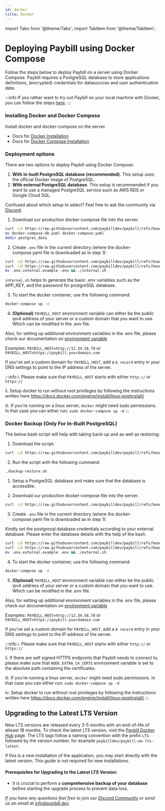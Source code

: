 ```yaml
---
id: docker
title: Docker
---
```


import Tabs from '@theme/Tabs';
import TabItem from '@theme/TabItem';

# Deploying Paybill using Docker Compose

Follow the steps below to deploy Paybill on a server using Docker Compose. Paybill requires a PostgreSQL database to store applications definitions, (encrypted) credentials for datasources and user authentication data.

:::info
If you rather want to try out Paybill on your local machine with Docker, you can follow the steps [here](/docs/setup/try-paybill/).
:::

### Installing Docker and Docker Compose

Install docker and docker-compose on the server.

- Docs for [Docker Installation](https://docs.docker.com/engine/install/)
- Docs for [Docker Compose Installation](https://docs.docker.com/compose/install/)

### Deployment options

There are two options to deploy Paybill using Docker Compose:

1. **With in-built PostgreSQL database (recommended)**. This setup uses the official Docker image of PostgreSQL.
2. **With external PostgreSQL database**. This setup is recommended if you want to use a managed PostgreSQL service such as AWS RDS or Google Cloud SQL.

Confused about which setup to select? Feel free to ask the community via [Discord](https://discord.gg/v9rYchap).

<Tabs>
  <TabItem value="with-in-built-postgres" label="With in-built PostgreSQL" default>

1. Download our production docker-compose file into the server.

```bash
curl -LO https://raw.githubusercontent.com/paybilldev/paybill/refs/heads/master/deploy/docker/docker-compose-db.yaml
mv docker-compose-db.yaml docker-compose.yaml
mkdir postgres_data
```

2. Create `.env` file in the current directory (where the docker-compose.yaml file is downloaded as in step 1):

```bash
curl -LO https://raw.githubusercontent.com/paybilldev/paybill/refs/heads/master/deploy/docker/.env.internal.example
curl -LO https://raw.githubusercontent.com/paybilldev/paybill/refs/heads/master/deploy/docker/internal.sh && chmod +x internal.sh
mv .env.internal.example .env && ./internal.sh
```

`internal.sh` helps to generate the basic .env variables such as the APP_KEY, and the password for postgreSQL database.

3. To start the docker container, use the following command:

```bash
docker-compose up -d
```

4. **(Optional)** `PAYBILL_HOST` environment variable can either be the public ipv4 address of your server or a custom domain that you want to use. Which can be modified in the .env file.

Also, for setting up additional environment variables in the .env file, please check our documentation on [environment variable](/docs/setup/env-vars)

Examples:
`PAYBILL_HOST=http://12.34.56.78` or
`PAYBILL_HOST=https://paybill.yourdomain.com`

If you've set a custom domain for `PAYBILL_HOST`, add a `A record` entry in your DNS settings to point to the IP address of the server.

:::info
i. Please make sure that `PAYBILL_HOST` starts with either `http://` or `https://`

ii. Setup docker to run without root privileges by following the instructions written here https://docs.docker.com/engine/install/linux-postinstall/

iii. If you're running on a linux server, `docker` might need sudo permissions. In that case you can either run:
`sudo docker-compose up -d`
:::

### Docker Backup (Only For In-Built PostgreSQL)

The below bash script will help with taking back-up and as well as restoring:

1. Download the script:

```bash
curl -LO https://raw.githubusercontent.com/paybilldev/paybill/refs/heads/master/deploy/docker/backup-restore.sh && chmod +x backup-restore.sh
```

2. Run the script with the following command:

```bash
./backup-restore.sh
```

  </TabItem>
  <TabItem value="with-external-postgres" label="With external PostgreSQL">

1. Setup a PostgreSQL database and make sure that the database is accessible.

2. Download our production docker-compose file into the server.

```bash
curl -LO https://raw.githubusercontent.com/paybilldev/paybill/refs/heads/master/deploy/docker/docker-compose.yaml
```

3. Create `.env` file in the current directory (where the docker-compose.yaml file is downloaded as in step 1):

Kindly set the postgresql database credentials according to your external database. Please enter the database details with the help of the bash.

```bash
curl -LO https://raw.githubusercontent.com/paybilldev/paybill/refs/heads/master/deploy/docker/external.sh
curl -LO https://raw.githubusercontent.com/paybilldev/paybill/refs/heads/master/deploy/docker/.env.external.example && chmod +x external.sh
mv .env.external.example .env && ./external.sh
```

4. To start the docker container, use the following command:

```bash
docker-compose up -d
```

5. **(Optional)** `PAYBILL_HOST` environment variable can either be the public ipv4 address of your server or a custom domain that you want to use. Which can be modified in the .env file.

Also, for setting up additional environment variables in the .env file, please check our documentation on [environment variable](/docs/setup/env-vars)

Examples:
`PAYBILL_HOST=http://12.34.56.78` or
`PAYBILL_HOST=https://paybill.yourdomain.com`

If you've set a custom domain for `PAYBILL_HOST`, add a `A record` entry in your DNS settings to point to the IP address of the server.

:::info
i. Please make sure that `PAYBILL_HOST` starts with either `http://` or `https://`

ii. If there are self signed HTTPS endpoints that Paybill needs to connect to, please make sure that `NODE_EXTRA_CA_CERTS` environment variable is set to the absolute path containing the certificates.

iii. If you're running a linux server, `docker` might need sudo permissions. In that case you can either run:
`sudo docker-compose up -d`

iv. Setup docker to run without root privileges by following the instructions written here https://docs.docker.com/engine/install/linux-postinstall/
:::

</TabItem>
</Tabs>

## Upgrading to the Latest LTS Version

New LTS versions are released every 3-5 months with an end-of-life of atleast 18 months. To check the latest LTS version, visit the [Paybill Docker Hub](https://hub.docker.com/r/paybilldev/paybill/tags) page. The LTS tags follow a naming convention with the prefix `LTS-` followed by the version number, for example `paybilldev/paybill:ee-lts-latest`.

If this is a new installation of the application, you may start directly with the latest version. This guide is not required for new installations.

#### Prerequisites for Upgrading to the Latest LTS Version:

- It is crucial to perform a **comprehensive backup of your database** before starting the upgrade process to prevent data loss.

_If you have any questions feel free to join our [Discord Community](https://discord.gg/v9rYchap) or send us an email at info@paybill.dev._